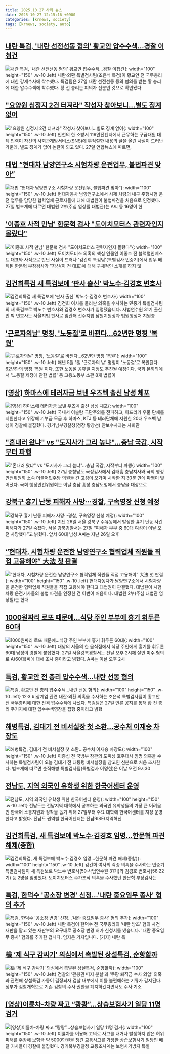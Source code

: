 ```yaml
---
title: 2025.10.27 사회 뉴스
date: 2025-10-27 12:15:16 +0900
categories: [krnews, society]
tags: [krnews, society, auto]
---
```

## [내란 특검, '내란 선전선동 혐의' 황교안 압수수색...경찰 이첩건](https://n.news.naver.com/mnews/article/014/0005424937)

![내란 특검, '내란 선전선동 혐의' 황교안 압수수색...경찰 이첩건](https://mimgnews.pstatic.net/image/origin/014/2025/10/27/5424937.jpg?type=nf220_150){: width="100" height="150" .w-10 .left}
내란·외환 특별검사팀(조은석 특검)이 황교안 전 국무총리에 대한 강제수사에 착수했다. 특검팀은 27일 내란 선전선동 등의 혐의를 받는 황 총리에 대한 압수수색에 착수했다. 황 전 총리는 피의자 신분인 것으로 확인됐다

## ["요양원 심정지 2건 터져라" 작성자 찾아보니...별도 징계 없어](https://n.news.naver.com/mnews/article/053/0000053153)

!["요양원 심정지 2건 터져라" 작성자 찾아보니...별도 징계 없어](https://mimgnews.pstatic.net/image/origin/053/2025/10/27/53153.jpg?type=nf220_150){: width="100" height="150" .w-10 .left}
인천의 한 소방서 119안전센터에서 근무하는 구급대원 대체 인력이 자신의 사회관계망서비스(SNS)에 부적절한 내용의 글을 올린 사실이 드러난 가운데, 별도 징계가 없어 논란이 되고 있다. 27일 연합뉴스에 따르면,

## [대법 “현대차 남양연구소 시험차량 운전업무, 불법파견 맞아”](https://n.news.naver.com/mnews/article/011/0004547959)

![대법 “현대차 남양연구소 시험차량 운전업무, 불법파견 맞아”](https://mimgnews.pstatic.net/image/origin/011/2025/10/27/4547959.jpg?type=nf220_150){: width="100" height="150" .w-10 .left}
현대자동차 남양연구소에서 시제 차량의 내구 주행시험 운전 업무를 담당한 협력업체 근로자들에 대해 대법원이 불법파견을 처음으로 인정했다. 27일 법조계에 따르면 대법원 2부(주심 엄상필 대법관)는 A씨 등 16명이 현

## ['이종호 사적 만남' 한문혁 검사 "도이치모터스 관련자인지 몰랐다"](https://n.news.naver.com/mnews/article/008/0005268201)

!['이종호 사적 만남' 한문혁 검사 "도이치모터스 관련자인지 몰랐다"](https://mimgnews.pstatic.net/image/origin/008/2025/10/26/5268201.jpg?type=nf220_150){: width="100" height="150" .w-10 .left}
도이치모터스 의혹의 핵심 인물인 이종호 전 블랙펄인베스트 대표와 사적으로 만난 사실이 드러나 '김건희 특검팀'(특별검사 민중기)에서 업무 배제된 한문혁 부장검사가 "자신(이 전 대표)에 대해 구체적인 소개를 하지 않

## [김건희특검 새 특검보에 ‘판사 출신’ 박노수·김경호 변호사](https://n.news.naver.com/mnews/article/056/0012053951)

![김건희특검 새 특검보에 ‘판사 출신’ 박노수·김경호 변호사](https://mimgnews.pstatic.net/image/origin/056/2025/10/26/12053951.jpg?type=nf220_150){: width="100" height="150" .w-10 .left}
김건희 여사를 둘러싼 의혹을 수사하는 민중기 특별검사팀의 새 특검보로 박노수 변호사와 김경호 변호사가 임명됐습니다. 사법연수원 31기 출신인 박 변호사는 서울지법 판사로 임관해 전주지법 남원지원장과 법원행정처 지원총

## ['근로자의날' 명칭, '노동절'로 바뀐다…62년만 명칭 '복원'](https://n.news.naver.com/mnews/article/088/0000977458)

!['근로자의날' 명칭, '노동절'로 바뀐다…62년만 명칭 '복원'](https://mimgnews.pstatic.net/image/origin/088/2025/10/27/977458.jpg?type=nf220_150){: width="100" height="150" .w-10 .left}
매년 5월 1일 '근로자의 날' 명칭이 '노동절'로 복원된다. 62년만의 명칭 '복원'이다. 또한 노동절 공휴일 지정도 추진될 예정이다. 국회 본회의에서 '노동절 제정에 관한 법률' 등 고용노동부 소관 8개 법률이

## [[영상] 하마스에 테러자금 보낸 우즈벡 출신 남성 체포](https://n.news.naver.com/mnews/article/666/0000086250)

![[영상] 하마스에 테러자금 보낸 우즈벡 출신 남성 체포](https://mimgnews.pstatic.net/image/origin/666/2025/10/27/86250.jpg?type=nf220_150){: width="100" height="150" .w-10 .left}
국내서 이슬람 극단주의를 전파하고, 아프리카 우물 단체를 지원한다고 위장해 기부금 모금 후 하마스, KTJ 등 테러단체에 지원한 20대 우즈벡 남성이 경찰에 붙잡혔다. 경기남부경찰청(청장 황창선) 안보수사과는 사회관

## ["혼내러 왔냐" vs "도지사가 그리 높냐"…충남 국감, 시작부터 파행](https://n.news.naver.com/mnews/article/008/0005268538)

!["혼내러 왔냐" vs "도지사가 그리 높냐"…충남 국감, 시작부터 파행](https://mimgnews.pstatic.net/image/origin/008/2025/10/27/5268538.jpg?type=nf220_150){: width="100" height="150" .w-10 .left}
27일 충청남도 국정감사에서 김태흠 충남지사와 국회 행정안전위원회 소속 더불어민주당 의원들 간 고성이 오가며 시작한 지 30분 만에 파행이 빚어졌다. 국회 행정안전위원회는 이날 충남 홍성 충남도청에서 충남을 대상으로

## [강북구 흉기 난동 피해자 사망···경찰, 구속영장 신청 예정](https://n.news.naver.com/mnews/article/032/0003404578)

![강북구 흉기 난동 피해자 사망···경찰, 구속영장 신청 예정](https://mimgnews.pstatic.net/image/origin/032/2025/10/27/3404578.jpg?type=nf220_150){: width="100" height="150" .w-10 .left}
지난 26일 서울 강북구 수유동에서 발생한 흉기 난동 사건 피해자가 27일 숨졌다. 서울 강북경찰서는 27일 “피해자 부부 중 60대 여성이 이날 오전 사망했다”고 밝혔다. 앞서 60대 남성 A씨는 지난 26일 오후

## [“현대차, 시험차량 운전한 남양연구소 협력업체 직원들 직접 고용해야” 大法 첫 판결](https://n.news.naver.com/mnews/article/366/0001117468)

![“현대차, 시험차량 운전한 남양연구소 협력업체 직원들 직접 고용해야” 大法 첫 판결](https://mimgnews.pstatic.net/image/origin/366/2025/10/27/1117468.jpg?type=nf220_150){: width="100" height="150" .w-10 .left}
현대자동차가 남양연구소에서 시험차량을 운전한 협력업체 직원들을 직접 고용해야 한다고 대법원이 판결했다. 대법원이 시험차량 운전기사들의 불법 파견을 인정한 건 이번이 처음이다. 대법원 2부(주심 대법관 엄상필)는 현대

## [1000원짜리 로또 때문에…식당 주인 부부에 흉기 휘두른 60대](https://n.news.naver.com/mnews/article/018/0006147894)

![1000원짜리 로또 때문에…식당 주인 부부에 흉기 휘두른 60대](https://mimgnews.pstatic.net/image/origin/018/2025/10/27/6147894.jpg?type=nf220_150){: width="100" height="150" .w-10 .left}
대낮의 서울의 한 음식점에서 식당 주인에게 흉기를 휘두른 60대 남성이 경찰에 붙잡혔다. 27일 서울강북경찰서는 전날 오후 2시께 살인 미수 혐의로 A(60대)씨에 대해 조사 중이라고 밝혔다. A씨는 이날 오후 2시

## [특검, 황교안 전 총리 압수수색…내란 선동 혐의](https://n.news.naver.com/mnews/article/666/0000086259)

![특검, 황교안 전 총리 압수수색…내란 선동 혐의](https://mimgnews.pstatic.net/image/origin/666/2025/10/27/86259.jpg?type=nf220_150){: width="100" height="150" .w-10 .left}
12·3 비상계엄 관련 내란·외환 의혹을 수사하는 조은석 특별검사팀이 황교안 전 국무총리에 대한 전격 압수수색에 나섰다. 특검팀은 27일 언론 공지를 통해 황 전 총리 주거지에 대한 압수수색영장을 집행 중이라고 밝혔

## [해병특검, 김대기 전 비서실장 첫 소환…공수처 이재승 차장도](https://n.news.naver.com/mnews/article/003/0013559013)

![해병특검, 김대기 전 비서실장 첫 소환…공수처 이재승 차장도](https://mimgnews.pstatic.net/image/origin/003/2025/10/27/13559013.jpg?type=nf220_150){: width="100" height="150" .w-10 .left}
이종섭 전 국방부 장관의 도피성 호주대사 임명 의혹을 수사하는 특별검사팀이 오늘 김대기 전 대통령 비서실장을 참고인 신분으로 처음 조사한다. 법조계에 따르면 순직해병 특별검사팀(특별검사 이명현)은 이날 오전 9시30

## [전남도, 지역 외국인 유학생 위한 한국어센터 운영](https://n.news.naver.com/mnews/article/005/0001810239)

![전남도, 지역 외국인 유학생 위한 한국어센터 운영](https://mimgnews.pstatic.net/image/origin/005/2025/10/27/1810239.jpg?type=nf220_150){: width="100" height="150" .w-10 .left}
전남도는 전남지역 대학에서 공부하는 외국인 유학생들의 가장 큰 어려움인 한국어 소통지원과 정착을 돕기 위해 27일부터 주요 대학에 한국어센터를 지정 운영한다고 밝혔다. 전남도 권역별 한국어센터는 전남RISE(지역혁신

## [김건희특검, 새 특검보에 박노수·김경호 임명…한문혁 파견 해제(종합)](https://n.news.naver.com/mnews/article/421/0008563454)

![김건희특검, 새 특검보에 박노수·김경호 임명…한문혁 파견 해제(종합)](https://mimgnews.pstatic.net/image/origin/421/2025/10/26/8563454.jpg?type=nf220_150){: width="100" height="150" .w-10 .left}
김건희 여사의 각종 의혹을 수사하는 민중기 특별검사팀이 새 특검보로 박노수 변호사(59·사법연수원 31기)와 김경호 변호사(58·22기) 등 2명을 임명했다. 도이치모터스 주가조작 의혹을 수사했던 한문혁 부장검사는

## [특검, 한덕수 '공소장 변경' 신청…'내란 중요임무 종사' 혐의 추가](https://n.news.naver.com/mnews/article/437/0000461897)

![특검, 한덕수 '공소장 변경' 신청…'내란 중요임무 종사' 혐의 추가](https://mimgnews.pstatic.net/image/origin/437/2025/10/26/461897.jpg?type=nf220_150){: width="100" height="150" .w-10 .left}
내란 특검이 한덕수 전 국무총리의 '내란 방조' 혐의 사건 재판을 맡고 있는 재판부의 요구대로 공소장 변경 허가 신청서를 냈습니다. '내란 중요임무 종사' 혐의를 추가한 겁니다. 임지은 기자입니다. [기자] 내란 특

## [檢 ‘제 식구 감싸기’ 의심에서 촉발된 상설특검, 순항할까](https://n.news.naver.com/mnews/article/005/0001810154)

![檢 ‘제 식구 감싸기’ 의심에서 촉발된 상설특검, 순항할까](https://mimgnews.pstatic.net/image/origin/005/2025/10/27/1810154.jpg?type=nf220_150){: width="100" height="150" .w-10 .left}
검찰의 ‘관봉권 띠지 분실’과 ‘쿠팡 퇴직금 수사 외압’ 의혹과 관련해 상설특검 가동이 결정되자 검찰 내부에서 이를 불편해하는 기류가 감지된다. 정부가 검찰개혁으로 기존 검찰의 수사 권한을 폐지하겠다면서도 수사·기소

## [[영상]이륜차-차량 짜고 “쾅쾅”…상습보험사기 일당 11명 검거](https://n.news.naver.com/mnews/article/025/0003478059)

![[영상]이륜차-차량 짜고 “쾅쾅”…상습보험사기 일당 11명 검거](https://mimgnews.pstatic.net/image/origin/025/2025/10/27/3478059.jpg?type=nf220_150){: width="100" height="150" .w-10 .left}
이륜차를 이용해 고의로 사고를 내거나 발생하지 않은 허위 피해를 주장해 보험금 약 5000만원을 챙긴 교통사고를 가장한 상습보험사기 일당인 배달 기사들이 경찰에 붙잡혔다. 경기북부경찰청 교통조사계는 보험사기방지 특별

